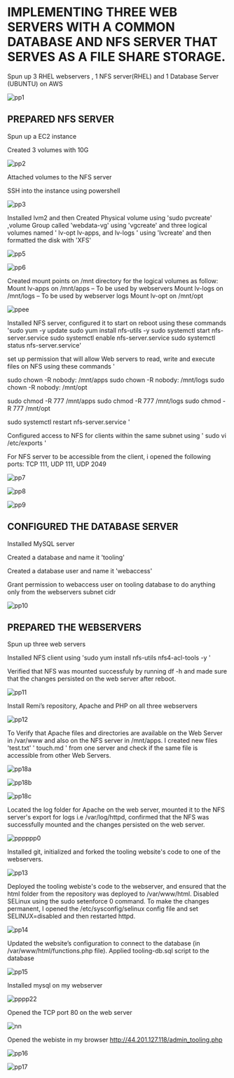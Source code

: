 #  IMPLEMENTING THREE WEB SERVERS WITH A COMMON DATABASE AND NFS SERVER THAT SERVES AS A FILE SHARE STORAGE.

 Spun up  3 RHEL webservers , 1 NFS server(RHEL) and 1 Database Server (UBUNTU) on AWS 

![pp1](https://user-images.githubusercontent.com/94229949/186647214-4290b32c-eee7-46c6-81d4-14367d4b7765.png)

## PREPARED NFS SERVER

 Spun up a EC2 instance 

 Created 3 volumes with 10G

![pp2](https://user-images.githubusercontent.com/94229949/186649027-c7e08d4d-5b55-4c8d-8c04-2312c9d64ca5.png)

Attached  volumes  to the NFS server 


 SSH into the instance using powershell 

![pp3](https://user-images.githubusercontent.com/94229949/186649236-139cf839-1751-4c6d-8830-0f4030ff0581.png)

 Installed lvm2 and then Created Physical volume using 'sudo pvcreate' ,volume Group called 'webdata-vg' using 'vgcreate'  and three logical volumes named ' lv-opt lv-apps, and lv-logs ' using 'lvcreate' and then formatted the disk with 'XFS'

![pp5](https://user-images.githubusercontent.com/94229949/186651224-64e234e6-478d-45c6-b45b-eedf028ec30e.png)

![pp6](https://user-images.githubusercontent.com/94229949/186651853-5984e983-92b9-489b-b27f-939775d6fd59.png)

Created mount points on /mnt directory for the logical volumes as follow:
Mount lv-apps on /mnt/apps – To be used by webservers
Mount lv-logs on /mnt/logs – To be used by webserver logs
Mount lv-opt on /mnt/opt 

![ppee](https://user-images.githubusercontent.com/94229949/186653405-17e3d511-1a71-46a7-9f80-0980ef38e770.png)

Installed NFS server, configured it to start on reboot using these commands 
'sudo yum -y update
sudo yum install nfs-utils -y
sudo systemctl start nfs-server.service
sudo systemctl enable nfs-server.service
sudo systemctl status nfs-server.service'

set up permission that will allow  Web servers to read, write and execute files on NFS using these commands '

sudo chown -R nobody: /mnt/apps
sudo chown -R nobody: /mnt/logs
sudo chown -R nobody: /mnt/opt

sudo chmod -R 777 /mnt/apps
sudo chmod -R 777 /mnt/logs
sudo chmod -R 777 /mnt/opt

sudo systemctl restart nfs-server.service '

Configured access to NFS for clients within the same subnet using ' sudo vi /etc/exports '

  For NFS server to be accessible from the client, i opened the  following ports: TCP 111, UDP 111, UDP 2049
  
  ![pp7](https://user-images.githubusercontent.com/94229949/186656069-f1fc79ab-7371-4d9e-b989-916e788ac99b.png)

![pp8](https://user-images.githubusercontent.com/94229949/186656117-b1165522-a6bc-4abd-852d-7d5724630132.png)

![pp9](https://user-images.githubusercontent.com/94229949/186656149-b28ff1f4-0472-4a28-88ab-5b67f8fc2c98.png)


## CONFIGURED THE DATABASE SERVER

Installed MySQL server

Created a database and name it 'tooling'

Created a database user and name it 'webaccess'

Grant permission to webaccess user on tooling database to do anything only from the webservers subnet cidr

![pp10](https://user-images.githubusercontent.com/94229949/186657459-ee1d8ec3-d366-45e6-ad3e-19255e40191c.png)

## PREPARED THE WEBSERVERS

Spun up three web servers 

Installed NFS client using 'sudo yum install nfs-utils nfs4-acl-tools -y '

 Verified that NFS was mounted successfuly by running df -h and made sure that the changes persisted on the web server after reboot.
 
 ![pp11](https://user-images.githubusercontent.com/94229949/186659861-128eb537-52d8-422e-842c-267d44d24a4a.png)

Install Remi’s repository, Apache and PHP on all three webservers

![pp12](https://user-images.githubusercontent.com/94229949/186660544-c5e57fef-e9bc-4a0e-9099-214645c96d24.png)

To Verify that Apache files and directories are available on the Web Server in /var/www and also on the NFS server in /mnt/apps. I created  new files 'test.txt' ' touch.md '  from one server and check if the same file is accessible from other Web Servers.

![pp18a](https://user-images.githubusercontent.com/94229949/186661411-29be43d3-8790-4e6d-b2c6-3ff45bfa0b21.png)

![pp18b](https://user-images.githubusercontent.com/94229949/186661463-5489b69e-e1be-4c2b-ac5d-d0185262048c.png)

![pp18c](https://user-images.githubusercontent.com/94229949/186661499-db97a8a3-6195-49f4-8582-7fd8de452de9.png)

Located the log folder for Apache on the web server, mounted it to the NFS server's export for logs i.e /var/log/httpd, confirmed that the NFS was successfully mounted and the changes persisted on the web server.

![pppppp0](https://user-images.githubusercontent.com/94229949/186662336-7d93a16b-b667-4ca1-94b6-cab70bec899a.png)

Installed git, initialized and forked the tooling website's code to one of the webservers.

![pp13](https://user-images.githubusercontent.com/94229949/186662750-41f82536-86c5-4081-9223-57d79904d901.png)

Deployed the tooling webiste's code to the webserver, and ensured that the html folder from the repository was deployed to /var/www/html. Disabled SELinux using the sudo setenforce 0 command. To make the changes permanent, I opened the /etc/sysconfig/selinux config file and set SELINUX=disabled and then restarted httpd.

![pp14](https://user-images.githubusercontent.com/94229949/186663395-50e258bd-aaad-4cc5-8a04-f8e5127dc7d2.png)

Updated the website’s configuration to connect to the database (in /var/www/html/functions.php file). Applied tooling-db.sql script to the database 

![pp15](https://user-images.githubusercontent.com/94229949/186664102-f84ea35b-2fb3-4c26-af01-b548b94c86d0.png)


Installed mysql on my webserver

![pppp22](https://user-images.githubusercontent.com/94229949/186665706-d5d7d99f-232b-4645-851e-6d59c66713d2.png)

Opened the TCP port 80 on the web server

![nn](https://user-images.githubusercontent.com/94229949/186667400-330e16d1-de99-4457-821c-3005eb1705cc.png)

Opened the webiste in my browser http://44.201.127.118/admin_tooling.php

![pp16](https://user-images.githubusercontent.com/94229949/186667700-7bf0ac4d-5831-4e17-a5e5-34b4a2021458.png)

![pp17](https://user-images.githubusercontent.com/94229949/186667749-ffcdeafc-cc1b-45a7-9d1d-b7353699d12c.png)




